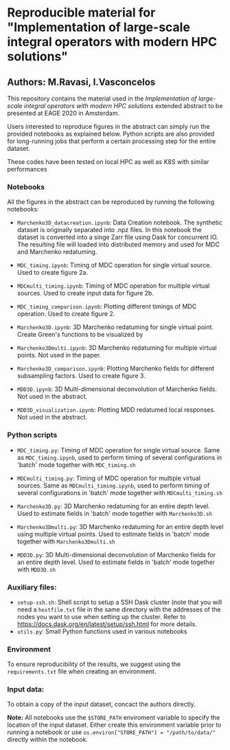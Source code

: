 # Reproducible material for "Implementation of large-scale integral operators with modern HPC solutions"
## Authors: M.Ravasi, I.Vasconcelos

This repository contains the material used in the *Implementation of large-scale integral operators with modern HPC solutions* extended abstract to be 
presented at EAGE 2020 in Amsterdam.

Users interested to reproduce figures in the abstract can simply run the provided notebooks as explained below. Python scripts are also provided for long-running
jobs that perform a certain processing step for the entire dataset.

These codes have been tested on local HPC as well as K8S with similar performances


### Notebooks

All the figures in the abstract can be reproduced by running the following notebooks:

- ``Marchenko3D_datacreation.ipynb``: Data Creation notebook. The synthetic dataset is originally separated into .npz files. In this notebook the dataset is converted into
a singe Zarr file using Dask for concurrent IO. The resulting file will loaded into distributed memory and used for MDC and Marchenko redatuming.

- ``MDC_timing.ipynb``: Timing of MDC operation for single virtual source. Used to create figure 2a.

- ``MDCmulti_timing.ipynb``: Timing of MDC operation for multiple virtual sources. Used to create input data for figure 2b.

- ``MDC_timing_comparison.ipynb``: Plotting different timings of MDC operation. Used to create figure 2.

- ``Marchenko3D.ipynb``: 3D Marchenko redatuming for single virtual point. Create Green's functions to be visualized by

- ``Marchenko3Dmulti.ipynb``: 3D Marchenko redatuming for multiple virtual points. Not used in the paper.

- ``Marchenko3D_comparison.ipynb``: Plotting Marchenko fields for different subsampling factors. Used to create figure 3.

- ``MDD3D.ipynb``: 3D Multi-dimensional deconvolution of Marchenko fields. Not used in the abstract.

- ``MDD3D_visualization.ipynb``: Plotting MDD redatumed local responses. Not used in the abstract.


### Python scripts

- ``MDC_timing.py``: Timing of MDC operation for single virtual source. Same as ``MDC_timing.ipynb``, used to perform timing of several configurations in 'batch' mode together with ``MDC_timing.sh``

- ``MDCmulti_timing.py``: Timing of MDC operation for multiple virtual sources. Same as ``MDCmulti_timing.ipynb``, used to perform timing of several configurations in 'batch' mode together with ``MDCmulti_timing.sh``

- ``Marchenko3D.py``: 3D Marchenko redatuming for an entire depth level. Used to estimate fields in 'batch' mode together with ``Marchenko3D.sh``

- ``Marchenko3Dmulti.py``: 3D Marchenko redatuming for an entire depth level using multiple virtual points. Used to estimate fields in 'batch' mode together with ``Marchenko3Dmulti.sh``

- ``MDD3D.py``: 3D Multi-dimensional deconvolution of Marchenko fields for an entire depth level. Used to estimate fields in 'batch' mode together with ``MDD3D.sh``


### Auxiliary files:

- ``setup-ssh.sh``: Shell script to setup a SSH Dask cluster (note that you will need a ``hostfile.txt`` file in the same directory with the addresses of the nodes you want to
use when setting up the cluster. Refer to https://docs.dask.org/en/latest/setup/ssh.html for more details.
- ``utils.py``: Small Python functions used in various notebooks


### Environment

To ensure reproducibility of the results, we suggest using the ``requirements.txt`` file when creating an environment.


### Input data:

To obtain a copy of the input dataset, concact the authors directly.

**Note:** All notebooks use the ``$STORE_PATH`` enviroment variable to specify the location of the input dataset. Either create this 
environment variable prior to running a notebook or use ``os.environ["STORE_PATH"] = "/path/to/data/"`` directly within the notebook.
